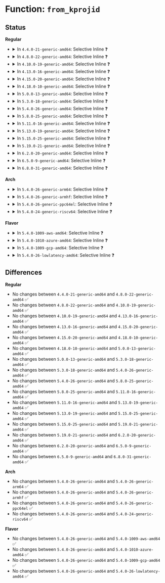 # Function: <code>from_kprojid</code>

## Status
<b>Regular</b>
<ul>
<li>
<details>
<summary>In <code>4.4.0-21-generic-amd64</code>: Selective Inline ❓</summary>

```c
projid_t from_kprojid(struct user_namespace * targ, kprojid_t kprojid)
```

```json
{
  "name": "from_kprojid",
  "collision_type": "Unique Global",
  "inline_type": "Selective",
  "funcs": [
    {
      "addr": 18446744071580017088,
      "name": "from_kprojid",
      "external": true,
      "loc": "kernel/user_namespace.c:399",
      "file": "kernel/user_namespace.c",
      "inline": "not declared, inlined",
      "caller_inline": [
        "kernel/user_namespace.c:from_kprojid_munged",
        "kernel/user_namespace.c:projid_m_show"
      ],
      "caller_func": []
    }
  ],
  "symbols": [
    {
      "addr": 18446744071580017088,
      "name": "from_kprojid",
      "section": ".text",
      "bind": "STB_GLOBAL",
      "size": 132
    }
  ]
}
```
</details>
</li>
<li>
<details>
<summary>In <code>4.8.0-22-generic-amd64</code>: Selective Inline ❓</summary>

```c
projid_t from_kprojid(struct user_namespace * targ, kprojid_t kprojid)
```

```json
{
  "name": "from_kprojid",
  "collision_type": "Unique Global",
  "inline_type": "Selective",
  "funcs": [
    {
      "addr": 18446744071580050701,
      "name": "from_kprojid",
      "external": true,
      "loc": "kernel/user_namespace.c:399",
      "file": "kernel/user_namespace.c",
      "inline": "not declared, inlined",
      "caller_inline": [
        "kernel/user_namespace.c:projid_m_show",
        "kernel/user_namespace.c:from_kprojid_munged"
      ],
      "caller_func": [
        "fs/ext4/inode.c:ext4_do_update_inode"
      ]
    }
  ],
  "symbols": [
    {
      "addr": 18446744071580049552,
      "name": "from_kprojid",
      "section": ".text",
      "bind": "STB_GLOBAL",
      "size": 132
    }
  ]
}
```
</details>
</li>
<li>
<details>
<summary>In <code>4.10.0-19-generic-amd64</code>: Selective Inline ❓</summary>

```c
projid_t from_kprojid(struct user_namespace * targ, kprojid_t kprojid)
```

```json
{
  "name": "from_kprojid",
  "collision_type": "Unique Global",
  "inline_type": "Selective",
  "funcs": [
    {
      "addr": 18446744071580090378,
      "name": "from_kprojid",
      "external": true,
      "loc": "kernel/user_namespace.c:445",
      "file": "kernel/user_namespace.c",
      "inline": "not declared, inlined",
      "caller_inline": [
        "kernel/user_namespace.c:projid_m_show",
        "kernel/user_namespace.c:from_kprojid_munged"
      ],
      "caller_func": [
        "fs/ext4/inode.c:ext4_do_update_inode"
      ]
    }
  ],
  "symbols": [
    {
      "addr": 18446744071580089056,
      "name": "from_kprojid",
      "section": ".text",
      "bind": "STB_GLOBAL",
      "size": 132
    }
  ]
}
```
</details>
</li>
<li>
<details>
<summary>In <code>4.13.0-16-generic-amd64</code>: Selective Inline ❓</summary>

```c
projid_t from_kprojid(struct user_namespace * targ, kprojid_t kprojid)
```

```json
{
  "name": "from_kprojid",
  "collision_type": "Unique Global",
  "inline_type": "Selective",
  "funcs": [
    {
      "addr": 18446744071580096026,
      "name": "from_kprojid",
      "external": true,
      "loc": "kernel/user_namespace.c:446",
      "file": "kernel/user_namespace.c",
      "inline": "not declared, inlined",
      "caller_inline": [
        "kernel/user_namespace.c:projid_m_show",
        "kernel/user_namespace.c:from_kprojid_munged"
      ],
      "caller_func": [
        "fs/ext4/inode.c:ext4_do_update_inode"
      ]
    }
  ],
  "symbols": [
    {
      "addr": 18446744071580094704,
      "name": "from_kprojid",
      "section": ".text",
      "bind": "STB_GLOBAL",
      "size": 132
    }
  ]
}
```
</details>
</li>
<li>
<details>
<summary>In <code>4.15.0-20-generic-amd64</code>: Selective Inline ❓</summary>

```c
projid_t from_kprojid(struct user_namespace * targ, kprojid_t kprojid)
```

```json
{
  "name": "from_kprojid",
  "collision_type": "Unique Global",
  "inline_type": "Selective",
  "funcs": [
    {
      "addr": 18446744071580148792,
      "name": "from_kprojid",
      "external": true,
      "loc": "kernel/user_namespace.c:552",
      "file": "kernel/user_namespace.c",
      "inline": "not declared, inlined",
      "caller_inline": [
        "kernel/user_namespace.c:projid_m_show",
        "kernel/user_namespace.c:from_kprojid_munged"
      ],
      "caller_func": [
        "fs/ext4/inode.c:ext4_do_update_inode"
      ]
    }
  ],
  "symbols": [
    {
      "addr": 18446744071580148432,
      "name": "from_kprojid",
      "section": ".text",
      "bind": "STB_GLOBAL",
      "size": 23
    }
  ]
}
```
</details>
</li>
<li>
<details>
<summary>In <code>4.18.0-10-generic-amd64</code>: Selective Inline ❓</summary>

```c
projid_t from_kprojid(struct user_namespace * targ, kprojid_t kprojid)
```

```json
{
  "name": "from_kprojid",
  "collision_type": "Unique Global",
  "inline_type": "Selective",
  "funcs": [
    {
      "addr": 18446744071580208586,
      "name": "from_kprojid",
      "external": true,
      "loc": "kernel/user_namespace.c:552",
      "file": "kernel/user_namespace.c",
      "inline": "not declared, inlined",
      "caller_inline": [
        "kernel/user_namespace.c:projid_m_show",
        "kernel/user_namespace.c:from_kprojid_munged"
      ],
      "caller_func": [
        "fs/ext4/inode.c:ext4_do_update_inode"
      ]
    }
  ],
  "symbols": [
    {
      "addr": 18446744071580208240,
      "name": "from_kprojid",
      "section": ".text",
      "bind": "STB_GLOBAL",
      "size": 23
    }
  ]
}
```
</details>
</li>
<li>
<details>
<summary>In <code>5.0.0-13-generic-amd64</code>: Selective Inline ❓</summary>

```c
projid_t from_kprojid(struct user_namespace * targ, kprojid_t kprojid)
```

```json
{
  "name": "from_kprojid",
  "collision_type": "Unique Global",
  "inline_type": "Selective",
  "funcs": [
    {
      "addr": 18446744071580260842,
      "name": "from_kprojid",
      "external": true,
      "loc": "kernel/user_namespace.c:552",
      "file": "kernel/user_namespace.c",
      "inline": "not declared, inlined",
      "caller_inline": [
        "kernel/user_namespace.c:projid_m_show",
        "kernel/user_namespace.c:from_kprojid_munged"
      ],
      "caller_func": [
        "fs/ext4/inode.c:ext4_do_update_inode"
      ]
    }
  ],
  "symbols": [
    {
      "addr": 18446744071580260496,
      "name": "from_kprojid",
      "section": ".text",
      "bind": "STB_GLOBAL",
      "size": 23
    }
  ]
}
```
</details>
</li>
<li>
<details>
<summary>In <code>5.3.0-18-generic-amd64</code>: Selective Inline ❓</summary>

```c
projid_t from_kprojid(struct user_namespace * targ, kprojid_t kprojid)
```

```json
{
  "name": "from_kprojid",
  "collision_type": "Unique Global",
  "inline_type": "Selective",
  "funcs": [
    {
      "addr": 18446744071580311867,
      "name": "from_kprojid",
      "external": true,
      "loc": "kernel/user_namespace.c:546",
      "file": "kernel/user_namespace.c",
      "inline": "not declared, inlined",
      "caller_inline": [
        "kernel/user_namespace.c:projid_m_show",
        "kernel/user_namespace.c:from_kprojid_munged"
      ],
      "caller_func": [
        "fs/ext4/inode.c:ext4_do_update_inode"
      ]
    }
  ],
  "symbols": [
    {
      "addr": 18446744071580311520,
      "name": "from_kprojid",
      "section": ".text",
      "bind": "STB_GLOBAL",
      "size": 23
    }
  ]
}
```
</details>
</li>
<li>
<details>
<summary>In <code>5.4.0-26-generic-amd64</code>: Selective Inline ❓</summary>

```c
projid_t from_kprojid(struct user_namespace * targ, kprojid_t kprojid)
```

```json
{
  "name": "from_kprojid",
  "collision_type": "Unique Global",
  "inline_type": "Selective",
  "funcs": [
    {
      "addr": 18446744071580360699,
      "name": "from_kprojid",
      "external": true,
      "loc": "kernel/user_namespace.c:546",
      "file": "kernel/user_namespace.c",
      "inline": "not declared, inlined",
      "caller_inline": [
        "kernel/user_namespace.c:projid_m_show",
        "kernel/user_namespace.c:from_kprojid_munged"
      ],
      "caller_func": [
        "fs/ext4/inode.c:ext4_do_update_inode",
        "fs/ext4/ioctl.c:ext4_ioctl",
        "fs/ext4/ioctl.c:ext4_fill_fsxattr"
      ]
    }
  ],
  "symbols": [
    {
      "addr": 18446744071580360352,
      "name": "from_kprojid",
      "section": ".text",
      "bind": "STB_GLOBAL",
      "size": 23
    }
  ]
}
```
</details>
</li>
<li>
<details>
<summary>In <code>5.8.0-25-generic-amd64</code>: Selective Inline ❓</summary>

```c
projid_t from_kprojid(struct user_namespace * targ, kprojid_t kprojid)
```

```json
{
  "name": "from_kprojid",
  "collision_type": "Unique Global",
  "inline_type": "Selective",
  "funcs": [
    {
      "addr": 18446744071580433627,
      "name": "from_kprojid",
      "external": true,
      "loc": "kernel/user_namespace.c:546",
      "file": "kernel/user_namespace.c",
      "inline": "not declared, inlined",
      "caller_inline": [
        "kernel/user_namespace.c:projid_m_show",
        "kernel/user_namespace.c:from_kprojid_munged"
      ],
      "caller_func": [
        "fs/ext4/ioctl.c:ext4_ioctl",
        "fs/ext4/ioctl.c:ext4_fill_fsxattr"
      ]
    }
  ],
  "symbols": [
    {
      "addr": 18446744071580433280,
      "name": "from_kprojid",
      "section": ".text",
      "bind": "STB_GLOBAL",
      "size": 23
    }
  ]
}
```
</details>
</li>
<li>
<details>
<summary>In <code>5.11.0-16-generic-amd64</code>: Selective Inline ❓</summary>

```c
projid_t from_kprojid(struct user_namespace * targ, kprojid_t kprojid)
```

```json
{
  "name": "from_kprojid",
  "collision_type": "Unique Global",
  "inline_type": "Selective",
  "funcs": [
    {
      "addr": 18446744071580420667,
      "name": "from_kprojid",
      "external": true,
      "loc": "kernel/user_namespace.c:546",
      "file": "kernel/user_namespace.c",
      "inline": "not declared, inlined",
      "caller_inline": [
        "kernel/user_namespace.c:projid_m_show",
        "kernel/user_namespace.c:from_kprojid_munged"
      ],
      "caller_func": [
        "fs/ext4/ioctl.c:__ext4_ioctl",
        "fs/ext4/ioctl.c:ext4_fill_fsxattr"
      ]
    }
  ],
  "symbols": [
    {
      "addr": 18446744071580420320,
      "name": "from_kprojid",
      "section": ".text",
      "bind": "STB_GLOBAL",
      "size": 23
    }
  ]
}
```
</details>
</li>
<li>
<details>
<summary>In <code>5.13.0-19-generic-amd64</code>: Selective Inline ❓</summary>

```c
projid_t from_kprojid(struct user_namespace * targ, kprojid_t kprojid)
```

```json
{
  "name": "from_kprojid",
  "collision_type": "Unique Global",
  "inline_type": "Selective",
  "funcs": [
    {
      "addr": 18446744071580424859,
      "name": "from_kprojid",
      "external": true,
      "loc": "kernel/user_namespace.c:547",
      "file": "kernel/user_namespace.c",
      "inline": "not declared, inlined",
      "caller_inline": [
        "kernel/user_namespace.c:projid_m_show",
        "kernel/user_namespace.c:from_kprojid_munged"
      ],
      "caller_func": [
        "fs/ext4/ioctl.c:ext4_fileattr_get"
      ]
    }
  ],
  "symbols": [
    {
      "addr": 18446744071580424512,
      "name": "from_kprojid",
      "section": ".text",
      "bind": "STB_GLOBAL",
      "size": 23
    }
  ]
}
```
</details>
</li>
<li>
<details>
<summary>In <code>5.15.0-25-generic-amd64</code>: Selective Inline ❓</summary>

```c
projid_t from_kprojid(struct user_namespace * targ, kprojid_t kprojid)
```

```json
{
  "name": "from_kprojid",
  "collision_type": "Unique Global",
  "inline_type": "Selective",
  "funcs": [
    {
      "addr": 18446744071580588603,
      "name": "from_kprojid",
      "external": true,
      "loc": "kernel/user_namespace.c:563",
      "file": "kernel/user_namespace.c",
      "inline": "not declared, inlined",
      "caller_inline": [
        "kernel/user_namespace.c:projid_m_show",
        "kernel/user_namespace.c:from_kprojid_munged"
      ],
      "caller_func": [
        "fs/quota/kqid.c:from_kqid",
        "fs/ext4/ioctl.c:ext4_fileattr_get"
      ]
    }
  ],
  "symbols": [
    {
      "addr": 18446744071580588256,
      "name": "from_kprojid",
      "section": ".text",
      "bind": "STB_GLOBAL",
      "size": 23
    }
  ]
}
```
</details>
</li>
<li>
<details>
<summary>In <code>5.19.0-21-generic-amd64</code>: Selective Inline ❓</summary>

```c
projid_t from_kprojid(struct user_namespace * targ, kprojid_t kprojid)
```

```json
{
  "name": "from_kprojid",
  "collision_type": "Unique Global",
  "inline_type": "Selective",
  "funcs": [
    {
      "addr": 18446744071580790442,
      "name": "from_kprojid",
      "external": true,
      "loc": "kernel/user_namespace.c:568",
      "file": "kernel/user_namespace.c",
      "inline": "not declared, inlined",
      "caller_inline": [
        "kernel/user_namespace.c:projid_m_show",
        "kernel/user_namespace.c:from_kprojid_munged"
      ],
      "caller_func": [
        "fs/quota/kqid.c:from_kqid",
        "fs/ext4/inode.c:ext4_fill_raw_inode",
        "fs/ext4/ioctl.c:ext4_fileattr_get"
      ]
    }
  ],
  "symbols": [
    {
      "addr": 18446744071580790064,
      "name": "from_kprojid",
      "section": ".text",
      "bind": "STB_GLOBAL",
      "size": 31
    }
  ]
}
```
</details>
</li>
<li>
<details>
<summary>In <code>6.2.0-20-generic-amd64</code>: Selective Inline ❓</summary>

```c
projid_t from_kprojid(struct user_namespace * targ, kprojid_t kprojid)
```

```json
{
  "name": "from_kprojid",
  "collision_type": "Unique Global",
  "inline_type": "Selective",
  "funcs": [
    {
      "addr": 18446744071581075178,
      "name": "from_kprojid",
      "external": true,
      "loc": "kernel/user_namespace.c:568",
      "file": "kernel/user_namespace.c",
      "inline": "not declared, inlined",
      "caller_inline": [
        "kernel/user_namespace.c:projid_m_show",
        "kernel/user_namespace.c:from_kprojid_munged"
      ],
      "caller_func": [
        "fs/quota/kqid.c:from_kqid",
        "fs/ext4/inode.c:ext4_fill_raw_inode",
        "fs/ext4/ioctl.c:ext4_fileattr_get"
      ]
    }
  ],
  "symbols": [
    {
      "addr": 18446744071581074736,
      "name": "from_kprojid",
      "section": ".text",
      "bind": "STB_GLOBAL",
      "size": 31
    }
  ]
}
```
</details>
</li>
<li>
<details>
<summary>In <code>6.5.0-9-generic-amd64</code>: Selective Inline ❓</summary>

```c
projid_t from_kprojid(struct user_namespace * targ, kprojid_t kprojid)
```

```json
{
  "name": "from_kprojid",
  "collision_type": "Unique Global",
  "inline_type": "Selective",
  "funcs": [
    {
      "addr": 18446744071581166103,
      "name": "from_kprojid",
      "external": true,
      "loc": "kernel/user_namespace.c:568",
      "file": "kernel/user_namespace.c",
      "inline": "not declared, inlined",
      "caller_inline": [
        "kernel/user_namespace.c:projid_m_show",
        "kernel/user_namespace.c:from_kprojid_munged"
      ],
      "caller_func": [
        "fs/quota/kqid.c:from_kqid",
        "fs/ext4/inode.c:ext4_fill_raw_inode",
        "fs/ext4/ioctl.c:ext4_fileattr_get"
      ]
    }
  ],
  "symbols": [
    {
      "addr": 18446744071581165664,
      "name": "from_kprojid",
      "section": ".text",
      "bind": "STB_GLOBAL",
      "size": 31
    }
  ]
}
```
</details>
</li>
<li>
<details>
<summary>In <code>6.8.0-31-generic-amd64</code>: Selective Inline ❓</summary>

```c
projid_t from_kprojid(struct user_namespace * targ, kprojid_t kprojid)
```

```json
{
  "name": "from_kprojid",
  "collision_type": "Unique Global",
  "inline_type": "Selective",
  "funcs": [
    {
      "addr": 18446744071581277335,
      "name": "from_kprojid",
      "external": true,
      "loc": "kernel/user_namespace.c:571",
      "file": "kernel/user_namespace.c",
      "inline": "not declared, inlined",
      "caller_inline": [
        "kernel/user_namespace.c:projid_m_show",
        "kernel/user_namespace.c:from_kprojid_munged"
      ],
      "caller_func": [
        "fs/quota/kqid.c:from_kqid",
        "fs/ext4/inode.c:ext4_fill_raw_inode",
        "fs/ext4/ioctl.c:ext4_fileattr_get"
      ]
    }
  ],
  "symbols": [
    {
      "addr": 18446744071581277184,
      "name": "from_kprojid",
      "section": ".text",
      "bind": "STB_GLOBAL",
      "size": 31
    }
  ]
}
```
</details>
</li>
</ul>
<b>Arch</b>
<ul>
<li>
<details>
<summary>In <code>5.4.0-26-generic-arm64</code>: Selective Inline ❓</summary>

```c
projid_t from_kprojid(struct user_namespace * targ, kprojid_t kprojid)
```

```json
{
  "name": "from_kprojid",
  "collision_type": "Unique Global",
  "inline_type": "Selective",
  "funcs": [
    {
      "addr": 18446603336491621856,
      "name": "from_kprojid",
      "external": true,
      "loc": "kernel/user_namespace.c:546",
      "file": "kernel/user_namespace.c",
      "inline": "not declared, inlined",
      "caller_inline": [
        "kernel/user_namespace.c:projid_m_show",
        "kernel/user_namespace.c:from_kprojid_munged"
      ],
      "caller_func": [
        "fs/ext4/inode.c:ext4_do_update_inode",
        "fs/ext4/ioctl.c:ext4_ioctl",
        "fs/ext4/ioctl.c:ext4_fill_fsxattr"
      ]
    }
  ],
  "symbols": [
    {
      "addr": 18446603336491621448,
      "name": "from_kprojid",
      "section": ".text",
      "bind": "STB_GLOBAL",
      "size": 52
    }
  ]
}
```
</details>
</li>
<li>
<details>
<summary>In <code>5.4.0-26-generic-armhf</code>: Selective Inline ❓</summary>

```c
projid_t from_kprojid(struct user_namespace * targ, kprojid_t kprojid)
```

```json
{
  "name": "from_kprojid",
  "collision_type": "Unique Global",
  "inline_type": "Selective",
  "funcs": [
    {
      "addr": 3225577228,
      "name": "from_kprojid",
      "external": true,
      "loc": "kernel/user_namespace.c:546",
      "file": "kernel/user_namespace.c",
      "inline": "not declared, inlined",
      "caller_inline": [
        "kernel/user_namespace.c:projid_m_show",
        "kernel/user_namespace.c:from_kprojid_munged"
      ],
      "caller_func": [
        "fs/ext4/inode.c:ext4_do_update_inode",
        "fs/ext4/ioctl.c:ext4_ioctl",
        "fs/ext4/ioctl.c:ext4_fill_fsxattr"
      ]
    }
  ],
  "symbols": [
    {
      "addr": 3225576856,
      "name": "from_kprojid",
      "section": ".text",
      "bind": "STB_GLOBAL",
      "size": 32
    }
  ]
}
```
</details>
</li>
<li>
<details>
<summary>In <code>5.4.0-26-generic-ppc64el</code>: Selective Inline ❓</summary>

```c
projid_t from_kprojid(struct user_namespace * targ, kprojid_t kprojid)
```

```json
{
  "name": "from_kprojid",
  "collision_type": "Unique Global",
  "inline_type": "Selective",
  "funcs": [
    {
      "addr": 13835058055284614468,
      "name": "from_kprojid",
      "external": true,
      "loc": "kernel/user_namespace.c:546",
      "file": "kernel/user_namespace.c",
      "inline": "not declared, inlined",
      "caller_inline": [
        "kernel/user_namespace.c:projid_m_show",
        "kernel/user_namespace.c:from_kprojid_munged"
      ],
      "caller_func": [
        "fs/ext4/inode.c:ext4_do_update_inode",
        "fs/ext4/ioctl.c:ext4_ioctl",
        "fs/ext4/ioctl.c:ext4_fill_fsxattr"
      ]
    }
  ],
  "symbols": [
    {
      "addr": 13835058055284613920,
      "name": "from_kprojid",
      "section": ".text",
      "bind": "STB_GLOBAL",
      "size": 28
    }
  ]
}
```
</details>
</li>
<li>
<details>
<summary>In <code>5.4.0-24-generic-riscv64</code>: Selective Inline ❓</summary>

```c
projid_t from_kprojid(struct user_namespace * targ, kprojid_t kprojid)
```

```json
{
  "name": "from_kprojid",
  "collision_type": "Unique Global",
  "inline_type": "Selective",
  "funcs": [
    {
      "addr": 18446743936272021904,
      "name": "from_kprojid",
      "external": true,
      "loc": "kernel/user_namespace.c:546",
      "file": "kernel/user_namespace.c",
      "inline": "not declared, inlined",
      "caller_inline": [
        "kernel/user_namespace.c:projid_m_show",
        "kernel/user_namespace.c:from_kprojid_munged"
      ],
      "caller_func": [
        "fs/ext4/inode.c:ext4_do_update_inode",
        "fs/ext4/ioctl.c:ext4_ioctl",
        "fs/ext4/ioctl.c:ext4_fill_fsxattr"
      ]
    }
  ],
  "symbols": [
    {
      "addr": 18446743936272021524,
      "name": "from_kprojid",
      "section": ".text",
      "bind": "STB_GLOBAL",
      "size": 56
    }
  ]
}
```
</details>
</li>
</ul>
<b>Flavor</b>
<ul>
<li>
<details>
<summary>In <code>5.4.0-1009-aws-amd64</code>: Selective Inline ❓</summary>

```c
projid_t from_kprojid(struct user_namespace * targ, kprojid_t kprojid)
```

```json
{
  "name": "from_kprojid",
  "collision_type": "Unique Global",
  "inline_type": "Selective",
  "funcs": [
    {
      "addr": 18446744071580329499,
      "name": "from_kprojid",
      "external": true,
      "loc": "kernel/user_namespace.c:546",
      "file": "kernel/user_namespace.c",
      "inline": "not declared, inlined",
      "caller_inline": [
        "kernel/user_namespace.c:projid_m_show",
        "kernel/user_namespace.c:from_kprojid_munged"
      ],
      "caller_func": [
        "fs/ext4/inode.c:ext4_do_update_inode",
        "fs/ext4/ioctl.c:ext4_ioctl",
        "fs/ext4/ioctl.c:ext4_fill_fsxattr"
      ]
    }
  ],
  "symbols": [
    {
      "addr": 18446744071580329152,
      "name": "from_kprojid",
      "section": ".text",
      "bind": "STB_GLOBAL",
      "size": 23
    }
  ]
}
```
</details>
</li>
<li>
<details>
<summary>In <code>5.4.0-1010-azure-amd64</code>: Selective Inline ❓</summary>

```c
projid_t from_kprojid(struct user_namespace * targ, kprojid_t kprojid)
```

```json
{
  "name": "from_kprojid",
  "collision_type": "Unique Global",
  "inline_type": "Selective",
  "funcs": [
    {
      "addr": 18446744071580276763,
      "name": "from_kprojid",
      "external": true,
      "loc": "kernel/user_namespace.c:546",
      "file": "kernel/user_namespace.c",
      "inline": "not declared, inlined",
      "caller_inline": [
        "kernel/user_namespace.c:projid_m_show",
        "kernel/user_namespace.c:from_kprojid_munged"
      ],
      "caller_func": [
        "fs/ext4/inode.c:ext4_do_update_inode",
        "fs/ext4/ioctl.c:ext4_ioctl",
        "fs/ext4/ioctl.c:ext4_fill_fsxattr"
      ]
    }
  ],
  "symbols": [
    {
      "addr": 18446744071580276416,
      "name": "from_kprojid",
      "section": ".text",
      "bind": "STB_GLOBAL",
      "size": 23
    }
  ]
}
```
</details>
</li>
<li>
<details>
<summary>In <code>5.4.0-1009-gcp-amd64</code>: Selective Inline ❓</summary>

```c
projid_t from_kprojid(struct user_namespace * targ, kprojid_t kprojid)
```

```json
{
  "name": "from_kprojid",
  "collision_type": "Unique Global",
  "inline_type": "Selective",
  "funcs": [
    {
      "addr": 18446744071580320747,
      "name": "from_kprojid",
      "external": true,
      "loc": "kernel/user_namespace.c:546",
      "file": "kernel/user_namespace.c",
      "inline": "not declared, inlined",
      "caller_inline": [
        "kernel/user_namespace.c:projid_m_show",
        "kernel/user_namespace.c:from_kprojid_munged"
      ],
      "caller_func": [
        "fs/ext4/inode.c:ext4_do_update_inode",
        "fs/ext4/ioctl.c:ext4_ioctl",
        "fs/ext4/ioctl.c:ext4_fill_fsxattr"
      ]
    }
  ],
  "symbols": [
    {
      "addr": 18446744071580320400,
      "name": "from_kprojid",
      "section": ".text",
      "bind": "STB_GLOBAL",
      "size": 23
    }
  ]
}
```
</details>
</li>
<li>
<details>
<summary>In <code>5.4.0-26-lowlatency-amd64</code>: Selective Inline ❓</summary>

```c
projid_t from_kprojid(struct user_namespace * targ, kprojid_t kprojid)
```

```json
{
  "name": "from_kprojid",
  "collision_type": "Unique Global",
  "inline_type": "Selective",
  "funcs": [
    {
      "addr": 18446744071580375691,
      "name": "from_kprojid",
      "external": true,
      "loc": "kernel/user_namespace.c:546",
      "file": "kernel/user_namespace.c",
      "inline": "not declared, inlined",
      "caller_inline": [
        "kernel/user_namespace.c:projid_m_show",
        "kernel/user_namespace.c:from_kprojid_munged"
      ],
      "caller_func": [
        "fs/ext4/inode.c:ext4_do_update_inode",
        "fs/ext4/ioctl.c:ext4_ioctl",
        "fs/ext4/ioctl.c:ext4_fill_fsxattr"
      ]
    }
  ],
  "symbols": [
    {
      "addr": 18446744071580375344,
      "name": "from_kprojid",
      "section": ".text",
      "bind": "STB_GLOBAL",
      "size": 23
    }
  ]
}
```
</details>
</li>
</ul>

## Differences
<b>Regular</b>
<ul>
<li>
No changes between <code>4.4.0-21-generic-amd64</code> and <code>4.8.0-22-generic-amd64</code> ✅
</li>
<li>
No changes between <code>4.8.0-22-generic-amd64</code> and <code>4.10.0-19-generic-amd64</code> ✅
</li>
<li>
No changes between <code>4.10.0-19-generic-amd64</code> and <code>4.13.0-16-generic-amd64</code> ✅
</li>
<li>
No changes between <code>4.13.0-16-generic-amd64</code> and <code>4.15.0-20-generic-amd64</code> ✅
</li>
<li>
No changes between <code>4.15.0-20-generic-amd64</code> and <code>4.18.0-10-generic-amd64</code> ✅
</li>
<li>
No changes between <code>4.18.0-10-generic-amd64</code> and <code>5.0.0-13-generic-amd64</code> ✅
</li>
<li>
No changes between <code>5.0.0-13-generic-amd64</code> and <code>5.3.0-18-generic-amd64</code> ✅
</li>
<li>
No changes between <code>5.3.0-18-generic-amd64</code> and <code>5.4.0-26-generic-amd64</code> ✅
</li>
<li>
No changes between <code>5.4.0-26-generic-amd64</code> and <code>5.8.0-25-generic-amd64</code> ✅
</li>
<li>
No changes between <code>5.8.0-25-generic-amd64</code> and <code>5.11.0-16-generic-amd64</code> ✅
</li>
<li>
No changes between <code>5.11.0-16-generic-amd64</code> and <code>5.13.0-19-generic-amd64</code> ✅
</li>
<li>
No changes between <code>5.13.0-19-generic-amd64</code> and <code>5.15.0-25-generic-amd64</code> ✅
</li>
<li>
No changes between <code>5.15.0-25-generic-amd64</code> and <code>5.19.0-21-generic-amd64</code> ✅
</li>
<li>
No changes between <code>5.19.0-21-generic-amd64</code> and <code>6.2.0-20-generic-amd64</code> ✅
</li>
<li>
No changes between <code>6.2.0-20-generic-amd64</code> and <code>6.5.0-9-generic-amd64</code> ✅
</li>
<li>
No changes between <code>6.5.0-9-generic-amd64</code> and <code>6.8.0-31-generic-amd64</code> ✅
</li>
</ul>
<b>Arch</b>
<ul>
<li>
No changes between <code>5.4.0-26-generic-amd64</code> and <code>5.4.0-26-generic-arm64</code> ✅
</li>
<li>
No changes between <code>5.4.0-26-generic-amd64</code> and <code>5.4.0-26-generic-armhf</code> ✅
</li>
<li>
No changes between <code>5.4.0-26-generic-amd64</code> and <code>5.4.0-26-generic-ppc64el</code> ✅
</li>
<li>
No changes between <code>5.4.0-26-generic-amd64</code> and <code>5.4.0-24-generic-riscv64</code> ✅
</li>
</ul>
<b>Flavor</b>
<ul>
<li>
No changes between <code>5.4.0-26-generic-amd64</code> and <code>5.4.0-1009-aws-amd64</code> ✅
</li>
<li>
No changes between <code>5.4.0-26-generic-amd64</code> and <code>5.4.0-1010-azure-amd64</code> ✅
</li>
<li>
No changes between <code>5.4.0-26-generic-amd64</code> and <code>5.4.0-1009-gcp-amd64</code> ✅
</li>
<li>
No changes between <code>5.4.0-26-generic-amd64</code> and <code>5.4.0-26-lowlatency-amd64</code> ✅
</li>
</ul>
